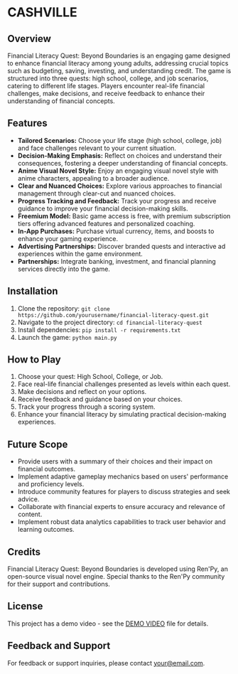 #   CASHVILLE
## Overview

Financial Literacy Quest: Beyond Boundaries is an engaging game designed to enhance financial literacy among young adults, addressing crucial topics such as budgeting, saving, investing, and understanding credit. The game is structured into three quests: high school, college, and job scenarios, catering to different life stages. Players encounter real-life financial challenges, make decisions, and receive feedback to enhance their understanding of financial concepts.

## Features

- **Tailored Scenarios:** Choose your life stage (high school, college, job) and face challenges relevant to your current situation.
- **Decision-Making Emphasis:** Reflect on choices and understand their consequences, fostering a deeper understanding of financial concepts.
- **Anime Visual Novel Style:** Enjoy an engaging visual novel style with anime characters, appealing to a broader audience.
- **Clear and Nuanced Choices:** Explore various approaches to financial management through clear-cut and nuanced choices.
- **Progress Tracking and Feedback:** Track your progress and receive guidance to improve your financial decision-making skills.
- **Freemium Model:** Basic game access is free, with premium subscription tiers offering advanced features and personalized coaching.
- **In-App Purchases:** Purchase virtual currency, items, and boosts to enhance your gaming experience.
- **Advertising Partnerships:** Discover branded quests and interactive ad experiences within the game environment.
- **Partnerships:** Integrate banking, investment, and financial planning services directly into the game.

## Installation

1. Clone the repository: `git clone https://github.com/yourusername/financial-literacy-quest.git`
2. Navigate to the project directory: `cd financial-literacy-quest`
3. Install dependencies: `pip install -r requirements.txt`
4. Launch the game: `python main.py`

## How to Play

1. Choose your quest: High School, College, or Job.
2. Face real-life financial challenges presented as levels within each quest.
3. Make decisions and reflect on your options.
4. Receive feedback and guidance based on your choices.
5. Track your progress through a scoring system.
6. Enhance your financial literacy by simulating practical decision-making experiences.

## Future Scope

- Provide users with a summary of their choices and their impact on financial outcomes.
- Implement adaptive gameplay mechanics based on users' performance and proficiency levels.
- Introduce community features for players to discuss strategies and seek advice.
- Collaborate with financial experts to ensure accuracy and relevance of content.
- Implement robust data analytics capabilities to track user behavior and learning outcomes.

## Credits

Financial Literacy Quest: Beyond Boundaries is developed using Ren'Py, an open-source visual novel engine. Special thanks to the Ren'Py community for their support and contributions.

## License

This project has a demo video - see the [DEMO VIDEO](https://youtu.be/rZh8gNa6FMQ) file for details.

## Feedback and Support

For feedback or support inquiries, please contact [your@email.com](abittotheright.com).

